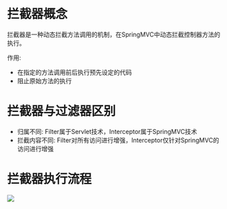 # 拦截器概念

拦截器是一种动态拦截方法调用的机制，在SpringMVC中动态拦截控制器方法的执行。

作用:

- 在指定的方法调用前后执行预先设定的代码
- 阻止原始方法的执行

# 拦截器与过滤器区别

- 归属不同: Filter属于Servlet技术，Interceptor属于SpringMVC技术
- 拦截内容不同: Filter对所有访问进行增强，Interceptor仅针对SpringMVC的访问进行增强

# 拦截器执行流程

[![](https://cdn.nlark.com/yuque/0/2023/png/38953059/1698149634641-7737d3a7-9cf1-4e79-a1e6-120ee1d9d2ad.png)](https://cdn.nlark.com/yuque/0/2023/png/38953059/1698149634641-7737d3a7-9cf1-4e79-a1e6-120ee1d9d2ad.png)